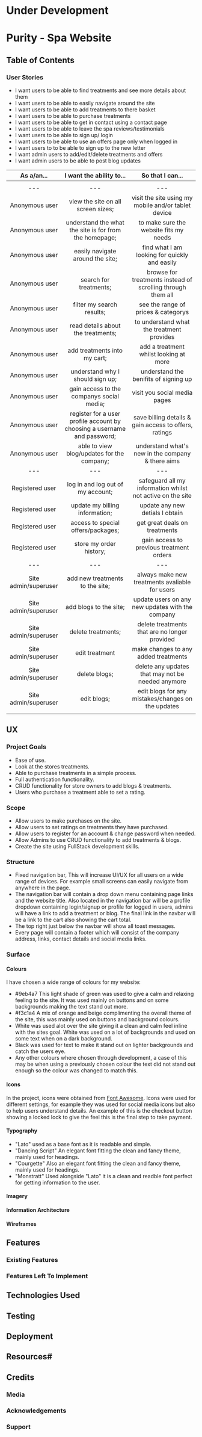 # Under Development
# Purity - Spa Website

## Table of Contents


### User Stories
- I want users to be able to find treatments and see more details about them
- I want users to be able to easily navigate around the site
- I want users to be able to add treatments to there basket 
- I want users to be able to purchase treatments
- I want users to be able to get in contact using a contact page
- I want users to be able to leave the spa reviews/testimonials
- I want users to be able to sign up/ login
- I want users to be able to use an offers page only when logged in
- I want users to to be able to sign up to the new letter
- I want admin users to add/edit/delete treatments and offers
- I want admin users to be able to post blog updates


|      As a/an...      |                         I want the ability to...                         |                        So that I can...                       |
|:--------------------:|:------------------------------------------------------------------------:|:-------------------------------------------------------------:|
|                      |                                                                          |                                                               |
|          ---         |                                    ---                                   |                              ---                              |
| Anonymous user       | view the site on all screen sizes;                                       | visit the site using my mobile and/or tablet device           |
| Anonymous user       | understand the what the site is for from the homepage;                   | to make sure the website fits my needs                        |
| Anonymous user       | easily navigate around the site;                                         | find what I am looking for quickly and easily                 |
| Anonymous user       | search for treatments;                                                   | browse for treatments instead of scrolling through them all   |
| Anonymous user       | filter my search results;                                                | see the range of prices & categorys                           |
| Anonymous user       | read details about the treatments;                                       | to understand what the treatment provides                     |    
| Anonymous user       | add treatments into my cart;                                             | add a treatment whilst looking at more                        |
| Anonymous user       | understand why I should sign up;                                         | understand the benifits of signing up                         |
| Anonymous user       | gain access to the companys social media;                                | visit you social media pages                                  |
| Anonymous user       | register for a user profile account by choosing a username and password; | save billing details & gain access to offers, ratings         |
| Anonymous user       | able to view blog/updates for the company;                               | understand what's new in the company & there aims             |
|          ---         |                                    ---                                   |                              ---                              |
| Registered user      | log in and log out of my account;                                        | safeguard all my information whilst not active on the site    |
| Registered user      | update my billing information;                                           | update any new detials I obtain                               |
| Registered user      | access to special offers/packages;                                       | get great deals on treatments                                 |
| Registered user      | store my order history;                                                  | gain access to previous treatment orders                      |
|          ---         |                                    ---                                   |                              ---                              |
| Site admin/superuser | add new treatments to the site;                                          | always make new treatments avaliable for users                |
| Site admin/superuser | add blogs to the site;                                                   | update users on any new updates with the company              |
| Site admin/superuser | delete treatments;                                                       | delete treatments that are no longer provided                 |
| Site admin/superuser | edit treatment                                                           | make changes to any added treatments                          |
| Site admin/superuser | delete blogs;                                                            | delete any updates that may not be needed anymore             |
| Site admin/superuser | edit blogs;                                                              | edit blogs for any mistakes/changes on the updates            |
|                      |                                                                          |                                                               |

## UX

### Project Goals
* Ease of use.
* Look at the stores treatments.
* Able to purchase treatments in a simple process.
* Full authentication functionality.
* CRUD functionality for store owners to add blogs & treatments.
* Users who purchase a treatment able to set a rating.

### Scope
* Allow users to make purchases on the site.
* Allow users to set ratings on treatments they have purchased.
* Allow users to register for an account & change password when needed.
* Allow Admins to use CRUD functionality to add treatments & blogs.
* Create the site using FullStack development skills.

### Structure
* Fixed navigation bar, This will increase UI/UX for all users on a wide range of devices. For example small screens can easily navigate from anywhere in the page.
* The navigation bar will contain a drop down menu containing page links and the website title. Also located in the navigation bar will be a profile dropdown containing login/signup or profile for logged in users, admins will have a link to add a treatment or blog. The final link in the navbar will be a link to the cart also showing the cart total.
* The top right just below the navbar will show all toast messages.
* Every page will contain a footer which will consist of the company address, links, contact details and social media links.

### Surface
#### Colours
I have chosen a wide range of colours for my website:
* #9eb4a7 This light shade of green was used to give a calm and relaxing feeling to the site. It was used mainly on buttons and on some backgrounds making the text stand out more.
* #f3c1a4 A mix of orange and beige complimenting the overall theme of the site, this was mainly used on buttons and background colours.
* White was used alot over the site giving it a clean and calm feel inline with the sites goal. White was used on a lot of backgrounds and used on some text when on a dark background.
* Black was used for text to make it stand out on lighter backgrounds and catch the users eye.
* Any other colours where chosen through development, a case of this may be when using a previously chosen colour the text did not stand out enough so the colour was changed to match this.
#### Icons
In the project, icons were obtained from [Font Awesome](https://fontawesome.com/). Icons were used for different settings, for example they was used for social media icons but also to help users understand details. An example of this is the checkout button showing a locked lock to give the feel this is the final step to take payment.
#### Typography
* "Lato" used as a base font as it is readable and simple.
* "Dancing Script" An elegant font fitting the clean and fancy theme, mainly used for headings.
* "Courgette" Also an elegant font fitting the clean and fancy theme, mainly used for headings.
* "Monstratt" Used alongside "Lato" it is a clean and readble font perfect for getting information to the user.

#### Imagery

#### Information Architecture

#### Wireframes


## Features

### Existing Features

### Features Left To Implement


## Technologies Used


## Testing


## Deployment


## Resources#


## Credits

### Media

### Acknowledgements

### Support